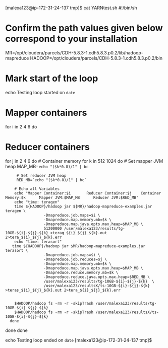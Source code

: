 [malexa123@ip-172-31-24-137 tmp]$ cat YARNtest.sh
#!/bin/sh
# Confirm the path values given below correspond to your installation

MR=/opt/cloudera/parcels/CDH-5.8.3-1.cdh5.8.3.p0.2/lib/hadoop-mapreduce
HADOOP=/opt/cloudera/parcels/CDH-5.8.3-1.cdh5.8.3.p0.2/bin

# Mark start of the loop
echo Testing loop started on `date`

# Mapper containers
for i in 2 4 6
do
   # Reducer containers
   for j in 2 4 6
   do
      # Container memory
      for k in 512 1024
      do
         # Set mapper JVM heap
         MAP_MB=`echo "($k*0.8)/1" | bc`

         # Set reducer JVM heap
         RED_MB=`echo "($k*0.8)/1" | bc`

        # Echo all Variables
        echo "Mapper Container:$i       Reducer Container:$j    Container Memory:$k      Mapper JVM:$MAP_MB      Reducer JVM:$RED_MB"
        echo "time: teragen"
        time ${HADOOP}/hadoop jar ${MR}/hadoop-mapreduce-examples.jar teragen \
                     -Dmapreduce.job.maps=$i \
                     -Dmapreduce.map.memory.mb=$k \
                     -Dmapreduce.map.java.opts.max.heap=$MAP_MB \
                     51200000 /user/malexa123/results/tg-10GB-${i}-${j}-${k} >terag_${i}_${j}_${k}.out 2>tera_${i}_${j}_${k}.err
        echo "time: terasort"
       time ${HADOOP}/hadoop jar $MR/hadoop-mapreduce-examples.jar terasort \
                     -Dmapreduce.job.maps=$i \
                     -Dmapreduce.job.reduces=$j \
                     -Dmapreduce.map.memory.mb=$k \
                     -Dmapreduce.map.java.opts.max.heap=$MAP_MB \
                     -Dmapreduce.reduce.memory.mb=$k \
                     -Dmapreduce.reduce.java.opts.max.heap=$RED_MB \
                     /user/malexa123/results/tg-10GB-${i}-${j}-${k}  \
                     /user/malexa123/resultsX/ts-10GB-${i}-${j}-${k} >teras_${i}_${j}_${k}.out 2>tera_${i}_${j}_${k}.err


        $HADOOP/hadoop fs -rm -r -skipTrash /user/malexa123/results/tg-10GB-${i}-${j}-${k}
        $HADOOP/hadoop fs -rm -r -skipTrash /user/malexa123/resultsX/ts-10GB-${i}-${j}-${k}
      done
   done
done

echo Testing loop ended on `date`
[malexa123@ip-172-31-24-137 tmp]$
